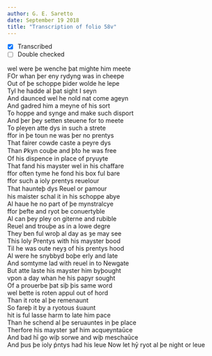 ```yaml
---
author: G. E. Saretto
date: September 19 2018
title: "Transcription of folio 58v"
---
```


- [x] Transcribed
- [ ] Double checked

wel were þe wenche þat mighte him meete  
FOr whan þer eny rydyng was in cheepe  
Out of þe schoppe þider wolde he lepe  
Tyl he hadde al þat sight I seyn  
And daunced wel he nold nat come ageyn  
And gadred him a meyne of his sort  
To hoppe and synge and make such disport  
And þer þey setten steuene for to meete  
To pleyen atte dys in such a strete  
ffor in þe toun ne was þer no prentys  
That fairer cowde caste a peyre dys  
Than Ꝑkyn couþe and þ̉to he was free  
Of his dispence in place of pryuyte  
That fand his mayster wel in his chaffare  
ffor often tyme he fond his box ful bare  
ffor such a ioly prentys reuelour  
That haunteþ dys Reuel or ꝑamour  
his maister schal it in his schoppe abye  
Al haue he no part of þe mynstralcye  
ffor þefte and ryot be conuertyble  
Al can þey pley on giterne and rubible  
Reuel and trouþe as in a lowe degre  
They ben ful wroþ al day as ȝe may see  
This Ioly Prentys with his mayster bood  
Til he was oute neyȝ of his prentys hood  
Al were he snybbyd boþe erly and late  
And somtyme lad with reuel in to Newgate  
But atte laste his mayster him byþought  
vpon a day whan he his papyr sought  
Of a prouerbe þat siþ þis same word  
wel bette is roten appul out of hord  
Than it rote al þe remenaunt  
So fareþ it by a ryotous s̉uaunt  
hit is ful lasse harm to late him pace  
Than he schend al þe seruauntes in þe place  
Therfore his mayster ȝaf him acqueyntaūce  
And bad hī go wiþ sorwe and wiþ meschaūce  
And þus þe ioly p̉ntys had his leue Now let hȳ ryot al þe night or leue  
